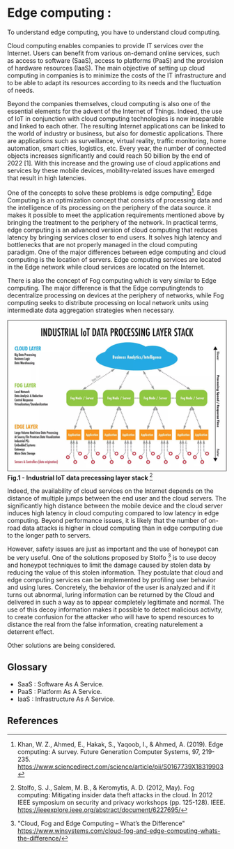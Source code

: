 # Edge computing : 
To understand edge computing, you have to understand cloud computing.

Cloud computing enables companies to provide IT services over the Internet. Users can benefit from various on-demand online services, such as access to software (SaaS), access to platforms (PaaS) and the provision of hardware resources (IaaS). The main objective of setting up cloud computing in companies is to minimize the costs of the IT infrastructure and to be able to adapt its resources according to its needs and the fluctuation of needs.

Beyond the companies themselves, cloud computing is also one of the essential elements for the advent of the Internet of Things.
Indeed, the use of IoT in conjunction with cloud computing technologies is now inseparable and linked to each other. The resulting Internet applications can be linked to the world of industry or business, but also for domestic applications. There are applications such as surveillance, virtual reality, traffic monitoring, home automation, smart cities, logistics, etc.
Every year, the number of connected objects increases significantly and could reach 50 billion by the end of 2022 [1]. With this increase and the growing use of cloud applications and services by these mobile devices, mobility-related issues have emerged that result in high latencies.

One of the concepts to solve these problems is edge computing[^2]. Edge Computing is an optimization concept that consists of processing data and the intelligence of its processing on the periphery of the data source. it makes it possible to meet the application requirements mentioned above by bringing the treatment to the periphery of the network.
In practical terms, edge computing is an advanced version of cloud computing that reduces latency by bringing services closer to end users. It solves high latency and bottlenecks that are not properly managed in the cloud computing paradigm.
One of the major differences between edge computing and cloud computing is the location of servers. Edge computing services are located in the Edge network while cloud services are located on the Internet.

There is also the concept of Fog computing which is very similar to Edge computing.
The major difference is that the Edge computingtends to decentralize processing on devices at the periphery of networks, while Fog computing seeks to distribute processing on local network units using intermediate data aggregation strategies when necessary.

![Basic Honeypot Exemple](/IMAGES/cloud-fog-edge_infographic.jpg)
<b> Fig.1 - Industrial IoT data precessing layer stack  </b> [^3]   

Indeed, the availability of cloud services on the Internet depends on the distance of multiple jumps between the end user and the cloud servers. The significantly high distance between the mobile device and the cloud server induces high latency in cloud computing compared to low latency in edge computing.
Beyond performance issues, it is likely that the number of on-road data attacks is higher in cloud computing than in edge computing due to the longer path to servers.

However, safety issues are just as important and the use of honeypot can be very useful.
One of the solutions proposed by Stolfo [^4] is to use decoy and honeypot techniques to limit the damage caused by stolen data by reducing the value of this stolen information. They postulate that cloud and edge computing services can be implemented by profiling user behavior and using lures.
Concretely, the behavior of the user is analyzed and if it turns out abnormal, luring information can be returned by the Cloud and delivered in such a way as to appear completely legitimate and normal. The use of this decoy information makes it possible to detect malicious activity, to create confusion for the attacker who will have to spend resources to distance the real from the false information, creating naturelement a deterrent effect. 

Other solutions are being considered.

## Glossary 
* SaaS : Software As A Service.
* PaaS : Platform As A Service.
* IaaS : Infrastructure As A Service.

## References
[^1]: 
[^2]: Khan, W. Z., Ahmed, E., Hakak, S., Yaqoob, I., & Ahmed, A. (2019). Edge computing: A survey. Future Generation Computer Systems, 97, 219-235. https://www.sciencedirect.com/science/article/pii/S0167739X18319903
[^3]: Stolfo, S. J., Salem, M. B., & Keromytis, A. D. (2012, May). Fog computing: Mitigating insider data theft attacks in the cloud. In 2012 IEEE symposium on security and privacy workshops (pp. 125-128). IEEE. https://ieeexplore.ieee.org/abstract/document/6227695/
[^4]: "Cloud, Fog and Edge Computing – What’s the Difference" https://www.winsystems.com/cloud-fog-and-edge-computing-whats-the-difference/